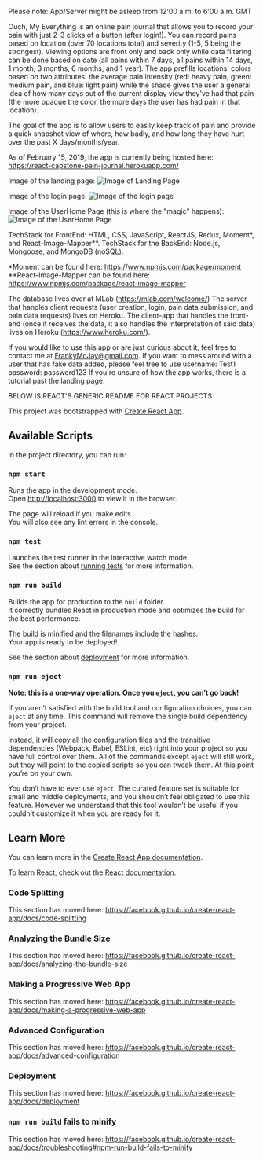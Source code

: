 Please note: App/Server might be asleep from 12:00 a.m. to 6:00 a.m. GMT

Ouch, My Everything is an online pain journal that allows you to record your pain with just 2-3 clicks of a button (after login!). You can record pains based on location (over 70 locations total) and severity (1-5, 5 being the strongest). Viewing options are front only and back only while data filtering can be done based on date (all pains within 7 days, all pains within 14 days, 1 month, 3 months, 6 months, and 1 year). The app prefills locations' colors based on two attributes: the average pain intensity (red: heavy pain, green: medium pain, and blue: light pain) while the shade gives the user a general idea of how many days out of the current display view they've had that pain (the more opaque the color, the more days the user has had pain in that location).

The goal of the app is to allow users to easily keep track of pain and provide a quick snapshot view of where, how badly, and how long they have hurt over the past X days/months/year.

As of February 15, 2019, the app is currently being hosted here: https://react-capstone-pain-journal.herokuapp.com/

Image of the landing page:
![Image of Landing Page](https://github.com/thinkful-ei27/nick-react-capstone/blob/master/ReadMeLandingPage.png?raw=true)

Image of the login page:
![Image of the login page](https://github.com/thinkful-ei27/nick-react-capstone/blob/master/ReadMeLoginPage.png?raw=true)
      
Image of the UserHome Page (this is where the "magic" happens):
![Image of the UserHome Page](https://github.com/thinkful-ei27/nick-react-capstone/blob/master/ReadMeLandingPage.png?raw=true)

TechStack for FrontEnd: HTML, CSS, JavaScript, ReactJS, Redux, Moment*, and React-Image-Mapper**.
TechStack for the BackEnd: Node.js, Mongoose, and MongoDB (noSQL).

*Moment can be found here: https://www.npmjs.com/package/moment
**React-Image-Mapper can be found here: https://www.npmjs.com/package/react-image-mapper

The database lives over at MLab (https://mlab.com/welcome/)
The server that handles client requests (user creation, login, pain data submission, and pain data requests) lives on Heroku.
The client-app that handles the front-end (once it receives the data, it also handles the interpretation of said data) lives on Heroku (https://www.heroku.com/).

If you would like to use this app or are just curious about it, feel free to contact me at FrankyMcJay@gmail.com.
If you want to mess around with a user that has fake data added, please feel free to use username: Test1 password: password123
If you're unsure of how the app works, there is a tutorial past the landing page. 












BELOW IS REACT'S GENERIC README FOR REACT PROJECTS


This project was bootstrapped with [Create React App](https://github.com/facebook/create-react-app).

## Available Scripts

In the project directory, you can run:

### `npm start`

Runs the app in the development mode.<br>
Open [http://localhost:3000](http://localhost:3000) to view it in the browser.

The page will reload if you make edits.<br>
You will also see any lint errors in the console.

### `npm test`

Launches the test runner in the interactive watch mode.<br>
See the section about [running tests](https://facebook.github.io/create-react-app/docs/running-tests) for more information.

### `npm run build`

Builds the app for production to the `build` folder.<br>
It correctly bundles React in production mode and optimizes the build for the best performance.

The build is minified and the filenames include the hashes.<br>
Your app is ready to be deployed!

See the section about [deployment](https://facebook.github.io/create-react-app/docs/deployment) for more information.

### `npm run eject`

**Note: this is a one-way operation. Once you `eject`, you can’t go back!**

If you aren’t satisfied with the build tool and configuration choices, you can `eject` at any time. This command will remove the single build dependency from your project.

Instead, it will copy all the configuration files and the transitive dependencies (Webpack, Babel, ESLint, etc) right into your project so you have full control over them. All of the commands except `eject` will still work, but they will point to the copied scripts so you can tweak them. At this point you’re on your own.

You don’t have to ever use `eject`. The curated feature set is suitable for small and middle deployments, and you shouldn’t feel obligated to use this feature. However we understand that this tool wouldn’t be useful if you couldn’t customize it when you are ready for it.

## Learn More

You can learn more in the [Create React App documentation](https://facebook.github.io/create-react-app/docs/getting-started).

To learn React, check out the [React documentation](https://reactjs.org/).

### Code Splitting

This section has moved here: https://facebook.github.io/create-react-app/docs/code-splitting

### Analyzing the Bundle Size

This section has moved here: https://facebook.github.io/create-react-app/docs/analyzing-the-bundle-size

### Making a Progressive Web App

This section has moved here: https://facebook.github.io/create-react-app/docs/making-a-progressive-web-app

### Advanced Configuration

This section has moved here: https://facebook.github.io/create-react-app/docs/advanced-configuration

### Deployment

This section has moved here: https://facebook.github.io/create-react-app/docs/deployment

### `npm run build` fails to minify

This section has moved here: https://facebook.github.io/create-react-app/docs/troubleshooting#npm-run-build-fails-to-minify
